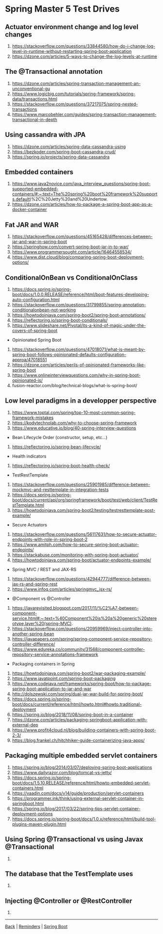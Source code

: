 # Spring Master 5 Test Drives

## Actuator environment change and log level changes

1. https://stackoverflow.com/questions/33844580/how-do-i-change-log-level-in-runtime-without-restarting-spring-boot-application
2. https://dzone.com/articles/5-ways-to-change-the-log-levels-at-runtime

## The @Transactional annotation

1. https://dzone.com/articles/spring-transaction-management-an-unconventional-gu
2. https://www.logicbig.com/tutorials/spring-framework/spring-data/transactions.html
3. https://stackoverflow.com/questions/37217075/spring-nested-transactions
4. https://www.marcobehler.com/guides/spring-transaction-management-transactional-in-depth

## Using cassandra with JPA

1. https://dzone.com/articles/spring-data-cassandra-using
2. https://bezkoder.com/spring-boot-cassandra-crud/
3. https://spring.io/projects/spring-data-cassandra

## Embedded containers

1. https://www.java2novice.com/java_interview_questions/spring-boot-supported-embedded-containers/#:~:text=The%20spring%20boot%20framework%20supports,default)%2C%20Jetty%20and%20Undertow.
2. https://dzone.com/articles/how-to-package-a-spring-boot-app-as-a-docker-container


## Fat JAR and WAR

1. https://stackoverflow.com/questions/45165428/differences-between-jar-and-war-in-spring-boot
2. https://springhow.com/convert-spring-boot-jar-in-to-war/
3. https://www.programmersought.com/article/16464558534/
4. https://www.dist.cloud/blog/comparing-spring-boot-deployment-options/

## ConditionalOnBean vs ConditionalOnClass

1. https://docs.spring.io/spring-boot/docs/1.0.0.RELEASE/reference/html/boot-features-developing-auto-configuration.html
2. https://stackoverflow.com/questions/31799855/spring-annotation-conditionalonbean-not-working
3. https://howtodoinjava.com/spring-boot2/spring-boot-annotations/
4. https://reflectoring.io/spring-boot-conditionals/
5. https://www.slideshare.net/Pivotal/its-a-kind-of-magic-under-the-covers-of-spring-boot

-  Opinionated Spring Boot

1. https://stackoverflow.com/questions/47018071/what-is-meant-by-spring-boot-follows-opinionated-defaults-configuration-approa/47018551
2. https://dzone.com/articles/perils-of-opinionated-frameworks-like-spring-boot
3. https://www.onlineinterviewquestions.com/why-in-spring-boot-opinionated-is/
4. fusion-reactor.com/blog/technical-blogs/what-is-spring-boot/

## Low level paradigms in a developper perspective

1. https://www.toptal.com/spring/top-10-most-common-spring-framework-mistakes
2. https://kodytechnolab.com/why-to-choose-spring-framework
3. https://www.educative.io/blog/40-spring-interview-questions

- Bean Lifecycle Order (constructor, setup, etc...)

1. https://reflectoring.io/spring-bean-lifecycle/

-  Health indicators

1. https://reflectoring.io/spring-boot-health-check/

-  TestRestTemplate

1. https://stackoverflow.com/questions/25901985/difference-between-mockmvc-and-resttemplate-in-integration-tests
2. https://docs.spring.io/spring-boot/docs/current/api/org/springframework/boot/test/web/client/TestRestTemplate.html
3. https://howtodoinjava.com/spring-boot2/testing/testresttemplate-post-example/

-  Secure Actuators

1. https://stackoverflow.com/questions/56117631/how-to-secure-actuator-endpoints-with-role-in-spring-boot-2
2. https://www.amitph.com/how-to-secure-spring-boot-actuator-endpoints/
3. https://stackabuse.com/monitoring-with-spring-boot-actuator/
4. https://howtodoinjava.com/spring-boot/actuator-endpoints-example/

-  Spring MVC / REST and JAX-RS

1. https://stackoverflow.com/questions/42944777/difference-between-jax-rs-and-spring-rest
2. https://www.infoq.com/articles/springmvc_jsx-rs/

-  @Component vs @Controller

1. https://javarevisited.blogspot.com/2017/11/%C2%A7-between-component-service.html#:~:text=%40Component%20is%20a%20generic%20stereotype,layer%20(spring-MVC).
2. https://stackoverflow.com/questions/20959969/inject-controller-into-another-spring-bean
3. https://javapapers.com/spring/spring-component-service-repository-controller-difference/
4. https://www.edureka.co/community/31568/component-controller-repository-service-annotations-framework

-  Packaging containers in Spring

1. https://howtodoinjava.com/spring-boot2/war-packaging-example/
2. https://www.javatpoint.com/spring-boot-packaging
3. https://www.codejava.net/frameworks/spring-boot/how-to-package-spring-boot-application-to-jar-and-war
4. http://dolszewski.com/spring/dual-jar-war-build-for-spring-boot/
5. https://docs.spring.io/spring-boot/docs/current/reference/html/howto.html#howto.traditional-deployment
6. https://spring.io/blog/2018/11/08/spring-boot-in-a-container
7. https://dzone.com/articles/packaging-springboot-application-with-external-dep
8. https://www.profit4cloud.nl/blog/building-containers-with-spring-boot-2-3/
9. https://blog.frankel.ch/hitchhiker-guide-containerizing-java-apps/

## Packaging multiple embedded servlet containers
				
1. https://spring.io/blog/2014/03/07/deploying-spring-boot-applications
2. https://www.dailyrazor.com/blog/tomcat-vs-jetty/
3. https://docs.spring.io/spring-boot/docs/1.5.10.RELEASE/reference/html/howto-embedded-servlet-containers.html
4. https://vaadin.com/docs/v14/guide/production/servlet-containers
5. https://programmer.ink/think/using-external-servlet-container-in-springboot.html
6. https://spring.io/blog/2017/03/22/spring-tips-servlet-container-deployment-options
7. https://docs.spring.io/spring-boot/docs/1.0.x/reference/html/build-tool-plugins-maven-plugin.html

## Using Spring @Transactional vs using Javax @Transactional

1.

## The database that the TestTemplate uses

1.

## Injecting @Controller or @RestController

1. 

---

[Back](../README.md)  | [Reminders](./reminders/Reminders.md) | [Spring Boot](./reminders/SpringBoot.md)
